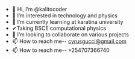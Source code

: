 - 👋 Hi, I’m @kalitocoder
- 👀 I’m interested in technology and physics
- 🌱 I’m currently learning at karatina university
- ✔Taking BSCE computational physics
- 💞️ I’m looking to collaborate on various projects
- 📫 How to reach me-- cyrusgucci@gmail.com
- 📫 How to reach me-- +254707366740



<!---
kalitocoder/kalitocoder is a ✨ special ✨ repository because its `README.md` (this file) appears on your GitHub profile.
You can click the Preview link to take a look at your changes.
--->
